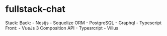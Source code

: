 # fullstack-chat
Stack:
  Back:
    - Nestjs
    - Sequelize ORM
    - PostgreSQL
    - Graphql
    - Typescript
  Front: 
    - VueJs 3 Composition API
    - Typesrcript
    - Villus
    
